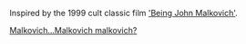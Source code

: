 Inspired by the 1999 cult classic film ['Being John Malkovich'](https://en.wikipedia.org/wiki/Being_John_Malkovich). 

[Malkovich...Malkovich malkovich?](https://www.youtube.com/watch?v=Q6Fuxkinhug)